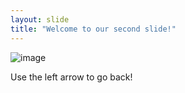 ```yaml
---
layout: slide
title: "Welcome to our second slide!"
---
```

![image](https://user-images.githubusercontent.com/82469741/123156602-c6638e80-d469-11eb-924b-8c72cfbfbba6.png)

Use the left arrow to go back!
